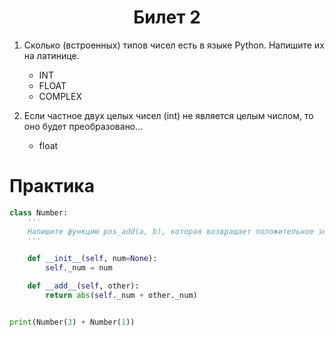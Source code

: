 <h1 align='center'>Билет 2</h1>

1. Сколько (встроенных) типов чисел есть в языке Python. Напишите их на латинице.

    * INT
    * FLOAT
    * COMPLEX

2. Если частное двух целых чисел (int) не является целым числом, то оно будет преобразовано…

    * float

# Практика

```python
class Number:
    '''
    Напишите функцию pos_add(a, b), которая возвращает положительное значение сложения двух целых чисел.
    '''

    def __init__(self, num=None):
        self._num = num 

    def __add__(self, other):
        return abs(self._num + other._num)


print(Number(3) + Number(1))
```